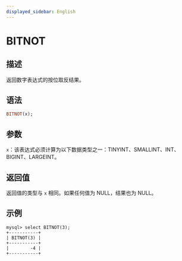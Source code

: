 ```yaml
---
displayed_sidebar: English
---
```


# BITNOT

## 描述

返回数字表达式的按位取反结果。

## 语法

```Haskell
BITNOT(x);
```

## 参数

`x`：该表达式必须计算为以下数据类型之一：TINYINT、SMALLINT、INT、BIGINT、LARGEINT。

## 返回值

返回值的类型与 `x` 相同。如果任何值为 NULL，结果也为 NULL。

## 示例

```Plain
mysql> select BITNOT(3);
+-----------+
| BITNOT(3) |
+-----------+
|        -4 |
+-----------+
```